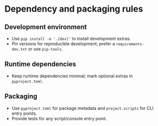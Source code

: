 # Dependency and packaging rules

## Development environment

- Use `pip install -e '.[dev]'` to install development extras.
- Pin versions for reproducible development; prefer a `requirements-dev.txt` or use `pip-tools`.

## Runtime dependencies

- Keep runtime dependencies minimal; mark optional extras in `pyproject.toml`.


## Packaging

- Use `pyproject.toml` for package metadata and `project.scripts` for CLI entry points.
- Provide tests for any script/console entry point.